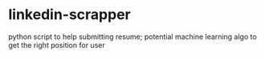 # linkedin-scrapper
python script to help submitting resume; potential machine learning algo to get the right position for user
